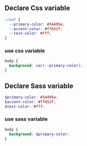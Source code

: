 ## Declare Css variable

```css
:root {
  --primary-color: #34495e;
  --accent-color: #ff652f;
  --text-color: #fff;
}
```

### use css variable

```css
body {
  background: var(--primary-color);
}
```

## Declare Sass variable

```scss
$primary-color: #34495e;
$accent-color: #ff652f;
$text-color: #fff;
```

### use sass variable

```scss
body {
  background: $primary-color;
}
```
